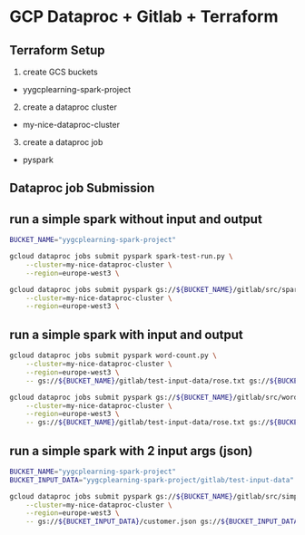 # GCP Dataproc + Gitlab + Terraform

## Terraform Setup
1. create GCS buckets
- yygcplearning-spark-project

2. create a dataproc cluster
- my-nice-dataproc-cluster

3. create a dataproc job
- pyspark


## Dataproc job Submission

## run a simple spark without input and output
```bash
BUCKET_NAME="yygcplearning-spark-project"

gcloud dataproc jobs submit pyspark spark-test-run.py \
    --cluster=my-nice-dataproc-cluster \
    --region=europe-west3 \

gcloud dataproc jobs submit pyspark gs://${BUCKET_NAME}/gitlab/src/spark-test-run.py \
    --cluster=my-nice-dataproc-cluster \
    --region=europe-west3 \

```
## run a simple spark with input and output
```bash
gcloud dataproc jobs submit pyspark word-count.py \
    --cluster=my-nice-dataproc-cluster \
    --region=europe-west3 \
    -- gs://${BUCKET_NAME}/gitlab/test-input-data/rose.txt gs://${BUCKET_NAME}/output/

gcloud dataproc jobs submit pyspark gs://${BUCKET_NAME}/gitlab/src/word-count.py \
    --cluster=my-nice-dataproc-cluster \
    --region=europe-west3 \
    -- gs://${BUCKET_NAME}/gitlab/test-input-data/rose.txt gs://${BUCKET_NAME}/output/
```


## run a simple spark with 2 input args (json)
```bash
BUCKET_NAME="yygcplearning-spark-project"
BUCKET_INPUT_DATA="yygcplearning-spark-project/gitlab/test-input-data"

gcloud dataproc jobs submit pyspark gs://${BUCKET_NAME}/gitlab/src/simple-spark-join.py \
    --cluster=my-nice-dataproc-cluster \
    --region=europe-west3 \
    -- gs://${BUCKET_INPUT_DATA}/customer.json gs://${BUCKET_INPUT_DATA}/product.json
```